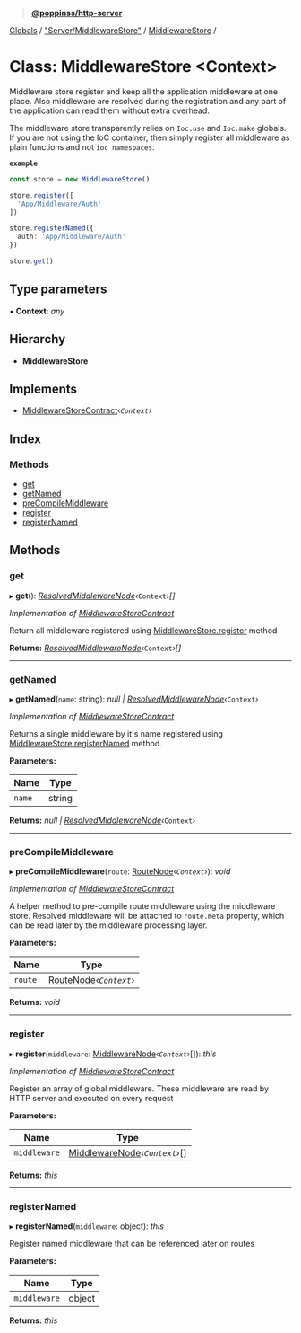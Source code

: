 > **[@poppinss/http-server](../README.md)**

[Globals](../README.md) / ["Server/MiddlewareStore"](../modules/_server_middlewarestore_.md) / [MiddlewareStore](_server_middlewarestore_.middlewarestore.md) /

# Class: MiddlewareStore <**Context**>

Middleware store register and keep all the application middleware at one
place. Also middleware are resolved during the registration and any
part of the application can read them without extra overhead.

The middleware store transparently relies on `Ioc.use` and `Ioc.make`
globals. If you are not using the IoC container, then simply register
all middleware as plain functions and not `ioc namespaces`.

**`example`** 
```ts
const store = new MiddlewareStore()

store.register([
  'App/Middleware/Auth'
])

store.registerNamed({
  auth: 'App/Middleware/Auth'
})

store.get()
```

## Type parameters

▪ **Context**: *any*

## Hierarchy

* **MiddlewareStore**

## Implements

* [MiddlewareStoreContract](../interfaces/_contracts_.middlewarestorecontract.md)‹*`Context`*›

## Index

### Methods

* [get](_server_middlewarestore_.middlewarestore.md#get)
* [getNamed](_server_middlewarestore_.middlewarestore.md#getnamed)
* [preCompileMiddleware](_server_middlewarestore_.middlewarestore.md#precompilemiddleware)
* [register](_server_middlewarestore_.middlewarestore.md#register)
* [registerNamed](_server_middlewarestore_.middlewarestore.md#registernamed)

## Methods

###  get

▸ **get**(): *[ResolvedMiddlewareNode](../modules/_contracts_.md#resolvedmiddlewarenode)‹*`Context`*›[]*

*Implementation of [MiddlewareStoreContract](../interfaces/_contracts_.middlewarestorecontract.md)*

Return all middleware registered using [MiddlewareStore.register](_server_middlewarestore_.middlewarestore.md#register)
method

**Returns:** *[ResolvedMiddlewareNode](../modules/_contracts_.md#resolvedmiddlewarenode)‹*`Context`*›[]*

___

###  getNamed

▸ **getNamed**(`name`: string): *null | [ResolvedMiddlewareNode](../modules/_contracts_.md#resolvedmiddlewarenode)‹*`Context`*›*

*Implementation of [MiddlewareStoreContract](../interfaces/_contracts_.middlewarestorecontract.md)*

Returns a single middleware by it's name registered
using [MiddlewareStore.registerNamed](_server_middlewarestore_.middlewarestore.md#registernamed) method.

**Parameters:**

Name | Type |
------ | ------ |
`name` | string |

**Returns:** *null | [ResolvedMiddlewareNode](../modules/_contracts_.md#resolvedmiddlewarenode)‹*`Context`*›*

___

###  preCompileMiddleware

▸ **preCompileMiddleware**(`route`: [RouteNode](../modules/_contracts_.md#routenode)‹*`Context`*›): *void*

*Implementation of [MiddlewareStoreContract](../interfaces/_contracts_.middlewarestorecontract.md)*

A helper method to pre-compile route middleware using the middleware
store. Resolved middleware will be attached to `route.meta`
property, which can be read later by the middleware
processing layer.

**Parameters:**

Name | Type |
------ | ------ |
`route` | [RouteNode](../modules/_contracts_.md#routenode)‹*`Context`*› |

**Returns:** *void*

___

###  register

▸ **register**(`middleware`: [MiddlewareNode](../modules/_contracts_.md#middlewarenode)‹*`Context`*›[]): *this*

*Implementation of [MiddlewareStoreContract](../interfaces/_contracts_.middlewarestorecontract.md)*

Register an array of global middleware. These middleware are read
by HTTP server and executed on every request

**Parameters:**

Name | Type |
------ | ------ |
`middleware` | [MiddlewareNode](../modules/_contracts_.md#middlewarenode)‹*`Context`*›[] |

**Returns:** *this*

___

###  registerNamed

▸ **registerNamed**(`middleware`: object): *this*

Register named middleware that can be referenced later on routes

**Parameters:**

Name | Type |
------ | ------ |
`middleware` | object |

**Returns:** *this*